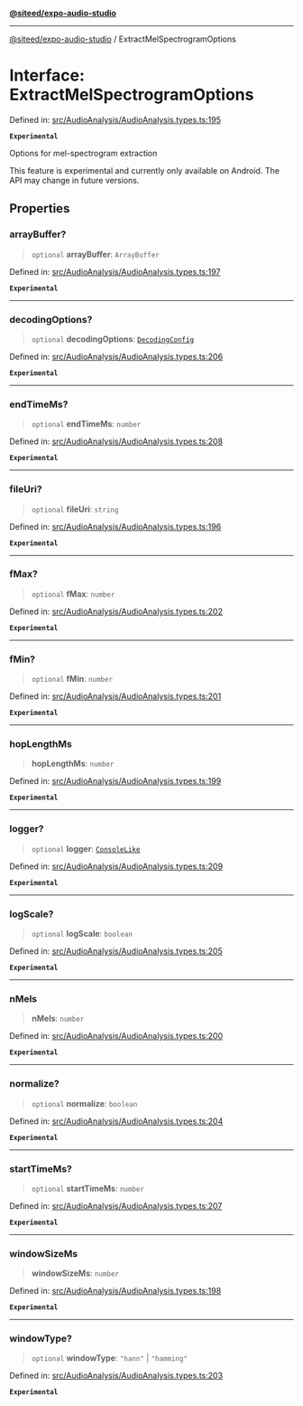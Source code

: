 [**@siteed/expo-audio-studio**](../README.md)

***

[@siteed/expo-audio-studio](../README.md) / ExtractMelSpectrogramOptions

# Interface: ExtractMelSpectrogramOptions

Defined in: [src/AudioAnalysis/AudioAnalysis.types.ts:195](https://github.com/deeeed/expo-audio-stream/blob/34c8c0f2f587ecde9adf97c539289b128f0bccc1/packages/expo-audio-studio/src/AudioAnalysis/AudioAnalysis.types.ts#L195)

**`Experimental`**

Options for mel-spectrogram extraction

 This feature is experimental and currently only available on Android.
The API may change in future versions.

## Properties

### arrayBuffer?

> `optional` **arrayBuffer**: `ArrayBuffer`

Defined in: [src/AudioAnalysis/AudioAnalysis.types.ts:197](https://github.com/deeeed/expo-audio-stream/blob/34c8c0f2f587ecde9adf97c539289b128f0bccc1/packages/expo-audio-studio/src/AudioAnalysis/AudioAnalysis.types.ts#L197)

**`Experimental`**

***

### decodingOptions?

> `optional` **decodingOptions**: [`DecodingConfig`](DecodingConfig.md)

Defined in: [src/AudioAnalysis/AudioAnalysis.types.ts:206](https://github.com/deeeed/expo-audio-stream/blob/34c8c0f2f587ecde9adf97c539289b128f0bccc1/packages/expo-audio-studio/src/AudioAnalysis/AudioAnalysis.types.ts#L206)

**`Experimental`**

***

### endTimeMs?

> `optional` **endTimeMs**: `number`

Defined in: [src/AudioAnalysis/AudioAnalysis.types.ts:208](https://github.com/deeeed/expo-audio-stream/blob/34c8c0f2f587ecde9adf97c539289b128f0bccc1/packages/expo-audio-studio/src/AudioAnalysis/AudioAnalysis.types.ts#L208)

**`Experimental`**

***

### fileUri?

> `optional` **fileUri**: `string`

Defined in: [src/AudioAnalysis/AudioAnalysis.types.ts:196](https://github.com/deeeed/expo-audio-stream/blob/34c8c0f2f587ecde9adf97c539289b128f0bccc1/packages/expo-audio-studio/src/AudioAnalysis/AudioAnalysis.types.ts#L196)

**`Experimental`**

***

### fMax?

> `optional` **fMax**: `number`

Defined in: [src/AudioAnalysis/AudioAnalysis.types.ts:202](https://github.com/deeeed/expo-audio-stream/blob/34c8c0f2f587ecde9adf97c539289b128f0bccc1/packages/expo-audio-studio/src/AudioAnalysis/AudioAnalysis.types.ts#L202)

**`Experimental`**

***

### fMin?

> `optional` **fMin**: `number`

Defined in: [src/AudioAnalysis/AudioAnalysis.types.ts:201](https://github.com/deeeed/expo-audio-stream/blob/34c8c0f2f587ecde9adf97c539289b128f0bccc1/packages/expo-audio-studio/src/AudioAnalysis/AudioAnalysis.types.ts#L201)

**`Experimental`**

***

### hopLengthMs

> **hopLengthMs**: `number`

Defined in: [src/AudioAnalysis/AudioAnalysis.types.ts:199](https://github.com/deeeed/expo-audio-stream/blob/34c8c0f2f587ecde9adf97c539289b128f0bccc1/packages/expo-audio-studio/src/AudioAnalysis/AudioAnalysis.types.ts#L199)

**`Experimental`**

***

### logger?

> `optional` **logger**: [`ConsoleLike`](../type-aliases/ConsoleLike.md)

Defined in: [src/AudioAnalysis/AudioAnalysis.types.ts:209](https://github.com/deeeed/expo-audio-stream/blob/34c8c0f2f587ecde9adf97c539289b128f0bccc1/packages/expo-audio-studio/src/AudioAnalysis/AudioAnalysis.types.ts#L209)

**`Experimental`**

***

### logScale?

> `optional` **logScale**: `boolean`

Defined in: [src/AudioAnalysis/AudioAnalysis.types.ts:205](https://github.com/deeeed/expo-audio-stream/blob/34c8c0f2f587ecde9adf97c539289b128f0bccc1/packages/expo-audio-studio/src/AudioAnalysis/AudioAnalysis.types.ts#L205)

**`Experimental`**

***

### nMels

> **nMels**: `number`

Defined in: [src/AudioAnalysis/AudioAnalysis.types.ts:200](https://github.com/deeeed/expo-audio-stream/blob/34c8c0f2f587ecde9adf97c539289b128f0bccc1/packages/expo-audio-studio/src/AudioAnalysis/AudioAnalysis.types.ts#L200)

**`Experimental`**

***

### normalize?

> `optional` **normalize**: `boolean`

Defined in: [src/AudioAnalysis/AudioAnalysis.types.ts:204](https://github.com/deeeed/expo-audio-stream/blob/34c8c0f2f587ecde9adf97c539289b128f0bccc1/packages/expo-audio-studio/src/AudioAnalysis/AudioAnalysis.types.ts#L204)

**`Experimental`**

***

### startTimeMs?

> `optional` **startTimeMs**: `number`

Defined in: [src/AudioAnalysis/AudioAnalysis.types.ts:207](https://github.com/deeeed/expo-audio-stream/blob/34c8c0f2f587ecde9adf97c539289b128f0bccc1/packages/expo-audio-studio/src/AudioAnalysis/AudioAnalysis.types.ts#L207)

**`Experimental`**

***

### windowSizeMs

> **windowSizeMs**: `number`

Defined in: [src/AudioAnalysis/AudioAnalysis.types.ts:198](https://github.com/deeeed/expo-audio-stream/blob/34c8c0f2f587ecde9adf97c539289b128f0bccc1/packages/expo-audio-studio/src/AudioAnalysis/AudioAnalysis.types.ts#L198)

**`Experimental`**

***

### windowType?

> `optional` **windowType**: `"hann"` \| `"hamming"`

Defined in: [src/AudioAnalysis/AudioAnalysis.types.ts:203](https://github.com/deeeed/expo-audio-stream/blob/34c8c0f2f587ecde9adf97c539289b128f0bccc1/packages/expo-audio-studio/src/AudioAnalysis/AudioAnalysis.types.ts#L203)

**`Experimental`**
